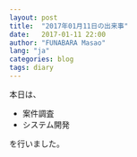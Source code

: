 ```yaml
---
layout: post
title:  "2017年01月11日の出来事"
date:   2017-01-11 22:00
author: "FUNABARA Masao"
lang: "ja"
categories: blog
tags: diary
---
```


本日は、

* 案件調査
* システム開発

を行いました。

